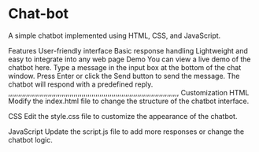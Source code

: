 # Chat-bot
A simple chatbot implemented using HTML, CSS, and JavaScript.

Features
User-friendly interface
Basic response handling
Lightweight and easy to integrate into any web page
Demo
You can view a live demo of the chatbot here.
Type a message in the input box at the bottom of the chat window.
Press Enter or click the Send button to send the message.
The chatbot will respond with a predefined reply.
,,,,,,,,,,,,,,,,,,,,,,,,,,,,,,,,,,,,,,,,,,,,,,,,,,,,,,,,,,,,,,,,,,,,,,,,,,,,,,,,,,,,,,
Customization
HTML
Modify the index.html file to change the structure of the chatbot interface.

CSS
Edit the style.css file to customize the appearance of the chatbot.

JavaScript
Update the script.js file to add more responses or change the chatbot logic.
